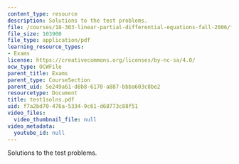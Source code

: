 ```yaml
---
content_type: resource
description: Solutions to the test problems.
file: /courses/18-303-linear-partial-differential-equations-fall-2006/f7a2bd70476a53349c61d68773c88f51_test1solns.pdf
file_size: 103900
file_type: application/pdf
learning_resource_types:
- Exams
license: https://creativecommons.org/licenses/by-nc-sa/4.0/
ocw_type: OCWFile
parent_title: Exams
parent_type: CourseSection
parent_uid: 5e249a61-d8b8-6170-a887-bbba603c8be2
resourcetype: Document
title: test1solns.pdf
uid: f7a2bd70-476a-5334-9c61-d68773c88f51
video_files:
  video_thumbnail_file: null
video_metadata:
  youtube_id: null
---
```

Solutions to the test problems.